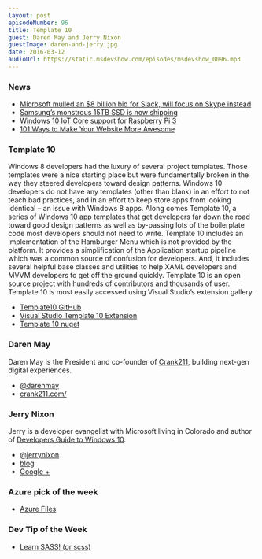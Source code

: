 ```yaml
---
layout: post
episodeNumber: 96
title: Template 10
guest: Daren May and Jerry Nixon
guestImage: daren-and-jerry.jpg
date: 2016-03-12
audioUrl: https://static.msdevshow.com/episodes/msdevshow_0096.mp3
---
```


### News

 - [Microsoft mulled an $8 billion bid for Slack, will focus on Skype instead](http://techcrunch.com/2016/03/04/source-microsoft-mulled-an-8-billion-bid-for-slack-will-focus-on-skype-instead/)
 - [Samsung’s monstrous 15TB SSD is now shipping](http://arstechnica.com/information-technology/2016/03/samsungs-monstrous-15tb-ssd-is-now-shipping/)
 - [Windows 10 IoT Core support for Raspberry Pi 3](https://blogs.windows.com/buildingapps/2016/02/29/windows-10-iot-core-support-for-raspberry-pi-3/)
 - [101 Ways to Make Your Website More Awesome](https://www.awesomeweb.com/blog/make-website-awesome)
 
### Template 10

Windows 8 developers had the luxury of several project templates. Those templates were a nice starting place but were fundamentally broken in the way they steered developers toward design patterns. Windows 10 developers do not have any templates (other than blank) in an effort to not teach bad practices, and in an effort to keep store apps from looking identical – an issue with Windows 8 apps. Along comes Template 10, a series of Windows 10 app templates that get developers far down the road toward good design patterns as well as by-passing lots of the boilerplate code most developers should not need to write. Template 10 includes an implementation of the Hamburger Menu which is not provided by the platform. It provides a simplification of the Application startup pipeline which was a common source of confusion for developers. And, it includes several helpful base classes and utilities to help XAML developers and MVVM developers to get off the ground quickly. Template 10 is an open source project with hundreds of contributors and thousands of user. Template 10 is most easily accessed using Visual Studio’s extension gallery. 

 - [Template10 GitHub](https://github.com/Windows-XAML/Template10)
 - [Visual Studio Template 10 Extension](https://visualstudiogallery.msdn.microsoft.com/60bb885a-44e9-4cbf-a380-270803b3f6e5)
 - [Template 10 nuget](https://www.nuget.org/packages/Template10/)

### Daren May 

Daren May is the President and co-founder of [Crank211](http://crank211.com/), building next-gen digital experiences.

 - [@darenmay](https://twitter.com/darenmay)
 - [crank211.com/](http://crank211.com/)

### Jerry Nixon

Jerry is a developer evangelist with Microsoft living in Colorado and author of [Developers Guide to Windows 10](https://channel9.msdn.com/Series/A-Developers-Guide-to-Windows-10). 

 - [@jerrynixon](https://twitter.com/jerrynixon)
 - [blog](http://blog.jerrynixon.com/)
 - [Google +](https://plus.google.com/114815296140033164144/posts)

### Azure pick of the week

 - [Azure Files](https://azure.microsoft.com/en-us/updates/preview-azure-files/)
 
### Dev Tip of the Week

 - [Learn SASS! (or scss)](http://sass-lang.com/)
